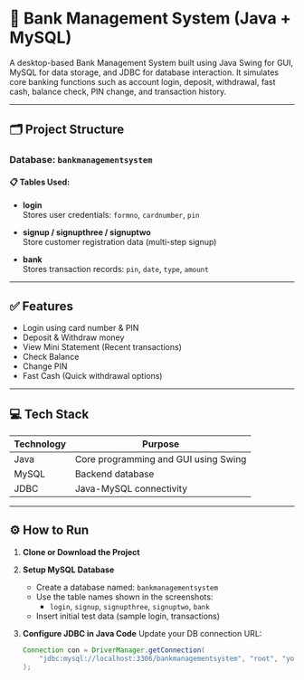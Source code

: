 # 🏦 Bank Management System (Java + MySQL)

A desktop-based Bank Management System built using Java Swing for GUI, MySQL for data storage, and JDBC for database interaction. It simulates core banking functions such as account login, deposit, withdrawal, fast cash, balance check, PIN change, and transaction history.

---

## 🗂️ Project Structure

### Database: `bankmanagementsystem`

#### 📋 Tables Used:

- **login**  
  Stores user credentials: `formno`, `cardnumber`, `pin`

- **signup / signupthree / signuptwo**  
  Store customer registration data (multi-step signup)

- **bank**  
  Stores transaction records: `pin`, `date`, `type`, `amount`

---

## ✅ Features

- Login using card number & PIN  
- Deposit & Withdraw money  
- View Mini Statement (Recent transactions)  
- Check Balance  
- Change PIN  
- Fast Cash (Quick withdrawal options)

---

## 💻 Tech Stack

| Technology | Purpose |
|------------|---------|
| Java       | Core programming and GUI using Swing |
| MySQL      | Backend database |
| JDBC       | Java-MySQL connectivity |

---

## ⚙️ How to Run

1. **Clone or Download the Project**

2. **Setup MySQL Database**
   - Create a database named: `bankmanagementsystem`
   - Use the table names shown in the screenshots:
     - `login`, `signup`, `signupthree`, `signuptwo`, `bank`
   - Insert initial test data (sample login, transactions)

3. **Configure JDBC in Java Code**
   Update your DB connection URL:
   ```java
   Connection con = DriverManager.getConnection(
       "jdbc:mysql://localhost:3306/bankmanagementsystem", "root", "yourpassword"
   );
